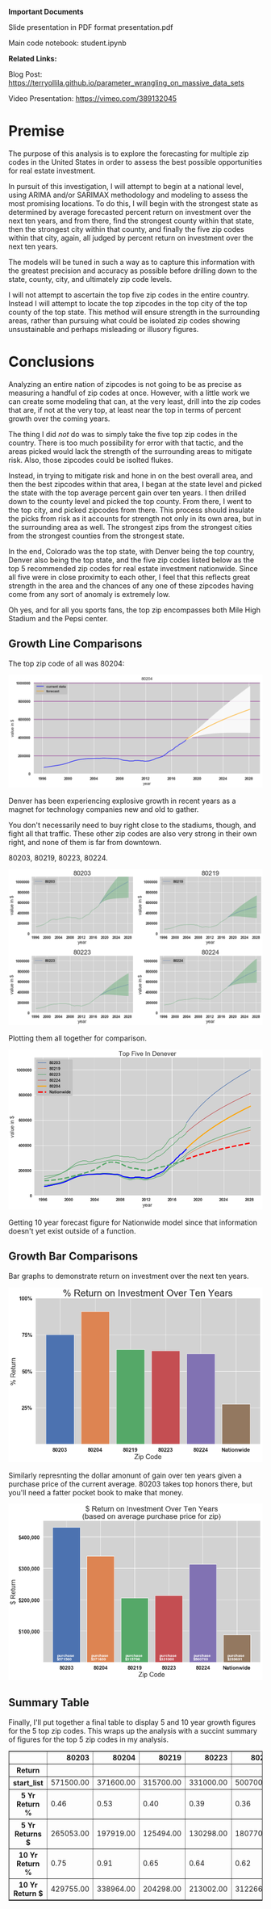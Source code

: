 **Important Documents**

Slide presentation in PDF format
presentation.pdf

Main code notebook:
student.ipynb

**Related Links:**

Blog Post:
<https://terryollila.github.io/parameter_wrangling_on_massive_data_sets>

Video Presentation:
<https://vimeo.com/389132045>

# Premise

The purpose of this analysis is to explore  the forecasting for multiple zip codes in the United States in order to assess the best possible opportunities for real estate investment.

In pursuit of this investigation, I will attempt to begin at a national level, using ARIMA and/or SARIMAX methodology and modeling to assess the most promising locations. To do this, I will begin with the strongest state as determined by average forecasted percent return on investment over the next ten years, and from there, find the strongest county within that state, then the strongest city within that county, and finally the five zip codes within that city, again, all judged by percent return on investment over the next ten years.

The models will be tuned in such a way as to capture this information with the greatest precision and accuracy as possible before drilling down to the state, county, city, and ultimately zip code levels. 

I will not attempt to ascertain the top five zip codes in the entire country. Instead I will attempt to locate the top zipcodes in the top city of the top county of the top state. This method will ensure strength in the surrounding areas, rather than pursuing what could be isolated zip codes showing unsustainable and perhaps misleading or illusory figures. 

# Conclusions

Analyzing an entire nation of zipcodes is not going to be as precise as measuring a handful of zip codes at once. However, with a little work we can create some modeling that can, at the very least, drill into the zip codes that are, if not at the very top, at least near the top in terms of percent growth over the coming years.

The thing I did *not* do was to simply take the five top zip codes in the country. There is too much possibility for error with that tactic, and the areas picked would lack the strength of the surrounding areas to mitigate risk. Also, those zipcodes could be isolted flukes.

Instead, in trying to mitigate risk and hone in on the best overall area, and then the best zipcodes within that area, I began at the state level and picked the state with the top average percent gain over ten years. I then drilled down to the county level and picked the top county. From there, I went to the top city, and picked zipcodes from there. This process should insulate the picks from risk as it accounts for strength not only in its own area, but in the surrounding area as well. The strongest zips from the strongest cities from the strongest counties from the strongest state.

In the end, Colorado was the top state, with Denver being the top country, Denver also being the top state, and the five zip codes listed below as the top 5 recommended zip codes for real estate investment nationwide. Since all five were in close proximity to each other, I feel that this reflects great strength in the area and the chances of any one of these zipcodes having come from any sort of anomaly is extremely low.

Oh yes, and for all you sports fans, the top zip encompasses both Mile High Stadium and the Pepsi center.

## Growth Line Comparisons

The top zip code of all was 80204:

![png](output_150_0.png)


Denver has been experiencing explosive growth in recent years as a magnet for technology companies new and old to gather. 

You don't necessarily need to buy right close to the stadiums, though, and fight all that traffic. These other zip codes are also very strong in their own right, and none of them is far from downtown.

80203, 80219, 80223, 80224.

![png](output_153_0.png)


Plotting them all together for comparison.

![png](output_155_0.png)


Getting 10 year forecast figure for Nationwide model since that information doesn't yet exist outside of a function.

## Growth Bar Comparisons

Bar graphs to demonstrate return on investment over the next ten years.

![png](output_160_0.png)

Similarly represnting the dollar amonunt of gain over ten years given a purchase price of the current average. 80203 takes top honors there, but you'll need a fatter pocket book to make that money.

![png](output_162_0.png)

## Summary Table

Finally, I'll put together a final table to display 5 and 10 year growth figures for the 5 top zip codes.
This wraps up the analysis with a succint summary of figures for the top 5 zip codes in my analysis.

<div>

<table border="1" class="dataframe">
  <thead>
    <tr style="text-align: right;">
      <th></th>
      <th>80203</th>
      <th>80204</th>
      <th>80219</th>
      <th>80223</th>
      <th>80224</th>
    </tr>
    <tr>
      <th>Return</th>
      <th></th>
      <th></th>
      <th></th>
      <th></th>
      <th></th>
    </tr>
  </thead>
  <tbody>
    <tr>
      <th>start_list</th>
      <td>571500.00</td>
      <td>371600.00</td>
      <td>315700.00</td>
      <td>331000.00</td>
      <td>500700.00</td>
    </tr>
    <tr>
      <th>5 Yr Return %</th>
      <td>0.46</td>
      <td>0.53</td>
      <td>0.40</td>
      <td>0.39</td>
      <td>0.36</td>
    </tr>
    <tr>
      <th>5 Yr Returns $</th>
      <td>265053.00</td>
      <td>197919.00</td>
      <td>125494.00</td>
      <td>130298.00</td>
      <td>180770.00</td>
    </tr>
    <tr>
      <th>10 Yr Return %</th>
      <td>0.75</td>
      <td>0.91</td>
      <td>0.65</td>
      <td>0.64</td>
      <td>0.62</td>
    </tr>
    <tr>
      <th>10 Yr Return $</th>
      <td>429755.00</td>
      <td>338964.00</td>
      <td>204298.00</td>
      <td>213002.00</td>
      <td>312266.00</td>
    </tr>
  </tbody>
</table>
</div>